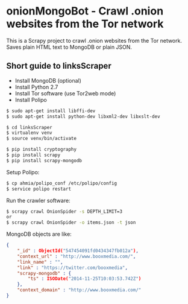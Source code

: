 onionMongoBot - Crawl .onion websites from the Tor network
==========================================================

This is a Scrapy project to crawl .onion websites from the Tor network. Saves plain HTML text to MongoDB or plain JSON.

Short guide to linksScraper
---------------------------

- Install MongoDB (optional)
- Install Python 2.7
- Install Tor software (use Tor2web mode)
- Install Polipo

```sh
$ sudo apt-get install libffi-dev
$ sudo apt-get install python-dev libxml2-dev libxslt-dev

$ cd linksScraper
$ virtualenv venv
$ source venv/bin/activate

$ pip install cryptography
$ pip install scrapy
$ pip install scrapy-mongodb
```

Setup Polipo:

```sh
$ cp ahmia/polipo_conf /etc/polipo/config
$ service polipo restart
```

Run the crawler software:

```sh
$ scrapy crawl OnionSpider -s DEPTH_LIMIT=3
or
$ scrapy crawl OnionSpider -o items.json -t json
```

MongoDB objects are like:

```json
{
    "_id" : ObjectId("547454091fd0434347fb012a"),
    "context_url" : "http://www.booxmedia.com/",
    "link_name" : "",
    "link" : "https://twitter.com/booxmedia",
    "scrapy-mongodb" : {
        "ts" : ISODate("2014-11-25T10:03:53.742Z")
    },
    "context_domain" : "http://www.booxmedia.com/"
}
```
